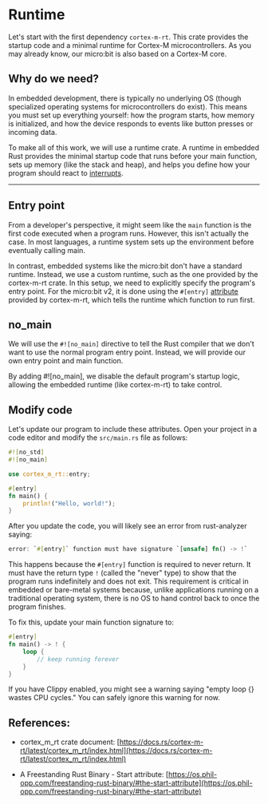 # Runtime 

Let's start with the first dependency `cortex-m-rt`. This crate provides the startup code and a minimal runtime for Cortex-M microcontrollers. As you may already know, our micro:bit is also based on a Cortex-M core.

## Why do we need?
In embedded development, there is typically no underlying OS (though specialized operating systems for microcontrollers do exist). This means you must set up everything yourself: how the program starts, how memory is initialized, and how the device responds to events like button presses or incoming data.

To make all of this work, we will use a runtime crate. A runtime in embedded Rust provides the minimal startup code that runs before your main function, sets up memory (like the stack and heap), and helps you define how your program should react to [interrupts](../core-concepts/interrupts.md).


---

## Entry point

From a developer's perspective, it might seem like the `main` function is the first code executed when a program runs. However, this isn't actually the case. In most languages, a runtime system sets up the environment before eventually calling main.

In contrast, embedded systems like the micro:bit don't have a standard runtime. Instead, we use a custom runtime, such as the one provided by the cortex-m-rt crate. In this setup, we need to explicitly specify the program's entry point. For the micro:bit v2, it is done using the `#[entry]` [attribute](https://docs.rs/cortex-m-rt/latest/cortex_m_rt/attr.entry.html) provided by cortex-m-rt, which tells the runtime which function to run first.

## no_main

We will use the `#![no_main]` directive to tell the Rust compiler that we don't want to use the normal program entry point. Instead, we will provide our own entry point and main function. 

By adding #![no_main], we disable the default program's startup logic, allowing the embedded runtime (like cortex-m-rt) to take control.


## Modify code

Let's update our program to include these attributes. Open your project in a code editor and modify the `src/main.rs` file as follows:

```rust
#![no_std]
#![no_main]

use cortex_m_rt::entry;

#[entry]
fn main() {
    println!("Hello, world!");
}
```

After you update the code, you will likely see an error from rust-analyzer saying:

```rust
error: `#[entry]` function must have signature `[unsafe] fn() -> !`
```

This happens because the `#[entry]` function is required to never return. It must have the return type `!` (called the "never" type) to show that the program runs indefinitely and does not exit. This requirement is critical in embedded or bare-metal systems because, unlike applications running on a traditional operating system, there is no OS to hand control back to once the program finishes. 

To fix this, update your main function signature to:

```rust
#[entry]
fn main() -> ! {
    loop {
        // keep running forever
    }
}
```

If you have Clippy enabled, you might see a warning saying "empty loop {} wastes CPU cycles." You can safely ignore this warning for now.


## References:

- cortex_m_rt crate document: [https://docs.rs/cortex-m-rt/latest/cortex_m_rt/index.html](https://docs.rs/cortex-m-rt/latest/cortex_m_rt/index.html)

- A Freestanding Rust Binary - Start attribute: [https://os.phil-opp.com/freestanding-rust-binary/#the-start-attribute](https://os.phil-opp.com/freestanding-rust-binary/#the-start-attribute)

